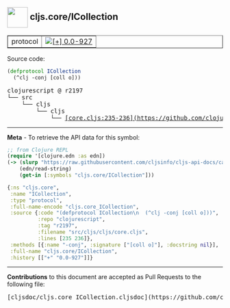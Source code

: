 ## <img width="48px" valign="middle" src="http://i.imgur.com/Hi20huC.png"> cljs.core/ICollection

 <table border="1">
<tr>

<td>protocol</td>
<td><a href="https://github.com/cljsinfo/cljs-api-docs/tree/0.0-927"><img valign="middle" alt="[+] 0.0-927" src="https://img.shields.io/badge/+-0.0--927-lightgrey.svg"></a> </td>
</tr>
</table>






Source code:

```clj
(defprotocol ICollection
  (^clj -conj [coll o]))
```

 <pre>
clojurescript @ r2197
└── src
    └── cljs
        └── cljs
            └── <ins>[core.cljs:235-236](https://github.com/clojure/clojurescript/blob/r2197/src/cljs/cljs/core.cljs#L235-L236)</ins>
</pre>


---

__Meta__ - To retrieve the API data for this symbol:

```clj
;; from Clojure REPL
(require '[clojure.edn :as edn])
(-> (slurp "https://raw.githubusercontent.com/cljsinfo/cljs-api-docs/catalog/cljs-api.edn")
    (edn/read-string)
    (get-in [:symbols "cljs.core/ICollection"]))
```

```clj
{:ns "cljs.core",
 :name "ICollection",
 :type "protocol",
 :full-name-encode "cljs.core_ICollection",
 :source {:code "(defprotocol ICollection\n  (^clj -conj [coll o]))",
          :repo "clojurescript",
          :tag "r2197",
          :filename "src/cljs/cljs/core.cljs",
          :lines [235 236]},
 :methods [{:name "-conj", :signature ["[coll o]"], :docstring nil}],
 :full-name "cljs.core/ICollection",
 :history [["+" "0.0-927"]]}

```

---

__Contributions__ to this document are accepted as Pull Requests to the following file:

 <pre>
[cljsdoc/cljs.core_ICollection.cljsdoc](https://github.com/cljsinfo/cljs-api-docs/blob/master/cljsdoc/cljs.core_ICollection.cljsdoc)
</pre>

